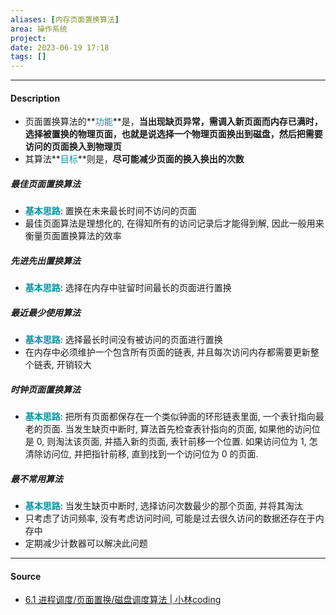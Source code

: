 ```yaml
---
aliases: [内存页面置换算法]
area: 操作系统
project: 
date: 2023-06-19 17:18
tags: []
---
```

---
#### Description
- 页面置换算法的**<font color="#0593A2">功能</font>**是，**当出现缺页异常，需调入新页面而内存已满时，选择被置换的物理页面，也就是说选择一个物理页面换出到磁盘，然后把需要访问的页面换入到物理页**
- 其算法**<font color="#0593A2">目标</font>**则是，**尽可能减少页面的换入换出的次数**

##### 最佳页面置换算法
- **<font color="#0593A2">基本思路</font>**: 置换在未来最长时间不访问的页面
- 最佳页面算法是理想化的, 在得知所有的访问记录后才能得到解, 因此一般用来衡量页面置换算法的效率
##### 先进先出置换算法
- **<font color="#0593A2">基本思路</font>**: 选择在内存中驻留时间最长的页面进行置换
##### 最近最少使用算法
- **<font color="#0593A2">基本思路</font>**: 选择最长时间没有被访问的页面进行置换
- 在内存中必须维护一个包含所有页面的链表, 并且每次访问内存都需要更新整个链表, 开销较大
##### 时钟页面置换算法
- **<font color="#0593A2">基本思路</font>**: 把所有页面都保存在一个类似钟面的环形链表里面, 一个表针指向最老的页面. 当发生缺页中断时, 算法首先检查表针指向的页面, 如果他的访问位是 0, 则淘汰该页面, 并插入新的页面, 表针前移一个位置. 如果访问位为 1, 怎清除访问位, 并把指针前移, 直到找到一个访问位为 0 的页面.
##### 最不常用算法
- **<font color="#0593A2">基本思路</font>**: 当发生缺页中断时, 选择访问次数最少的那个页面, 并将其淘汰
- 只考虑了访问频率, 没有考虑访问时间, 可能是过去很久访问的数据还存在于内存中
- 定期减少计数器可以解决此问题
---
#### Source
- [6.1 进程调度/页面置换/磁盘调度算法 | 小林coding](https://xiaolincoding.com/os/5_schedule/schedule.html#%E7%A3%81%E7%9B%98%E8%B0%83%E5%BA%A6%E7%AE%97%E6%B3%95)